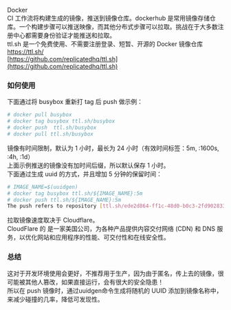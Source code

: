 Docker<br />CI 工作流将构建生成的镜像，推送到镜像仓库。dockerhub 是常用镜像存储仓库。一个构建步骤可以推送映像，而其他分布式步骤可以拉取。挑战在于大多数注册中心都需要身份验证才能推送和拉取。<br />ttl.sh 是一个免费使用、不需要注册登录、短暂、开源的 Docker 镜像仓库<br />[https://ttl.sh/ ](https://ttl.sh/ )<br />[https://github.com/replicatedhq/ttl.sh](https://github.com/replicatedhq/ttl.sh)
<a name="p3InA"></a>
### **如何使用**
下面通过将 busybox 重新打 tag 后 push 做示例：
```bash
# docker pull busybox
# docker tag busybox ttl.sh/busybox
# docker push  ttl.sh/busybox
# docker pull ttl.sh/busybox
```
镜像有时间限制，默认为 1 小时，最长为 24 小时（有效时间标签：5m, :1600s, :4h, :1d）<br />上面示例推送的镜像没有加时间后缀，所以默认保存 1 小时。<br />下面通过生成 uuid 的方式，并且增加 5 分钟的保留时间：
```bash
# IMAGE_NAME=$(uuidgen)
# docker tag busybox ttl.sh/${IMAGE_NAME}:5m
# docker push ttl.sh/${IMAGE_NAME}:5m
The push refers to repository [ttl.sh/ede2d864-ff1c-48d0-b0c3-2fd902833432]
```
拉取镜像速度取决于 Cloudflare。<br />CloudFlare 的 是一家美国公司，为各种产品提供内容交付网络 (CDN) 和 DNS 服务，以优化网站和应用程序的性能、可交付性和在线安全性。
<a name="ahIga"></a>
### **总结**
这对于开发环境使用会更好，不推荐用于生产，因为由于匿名，传上去的镜像，很可能被其他人篡改，如果直接运行，会有很大的安全隐患！<br />所以在 push 镜像时，通过uuidgen命令生成将随机的 UUID 添加到镜像名称中，来减少碰撞的几率，降低可发现性。
